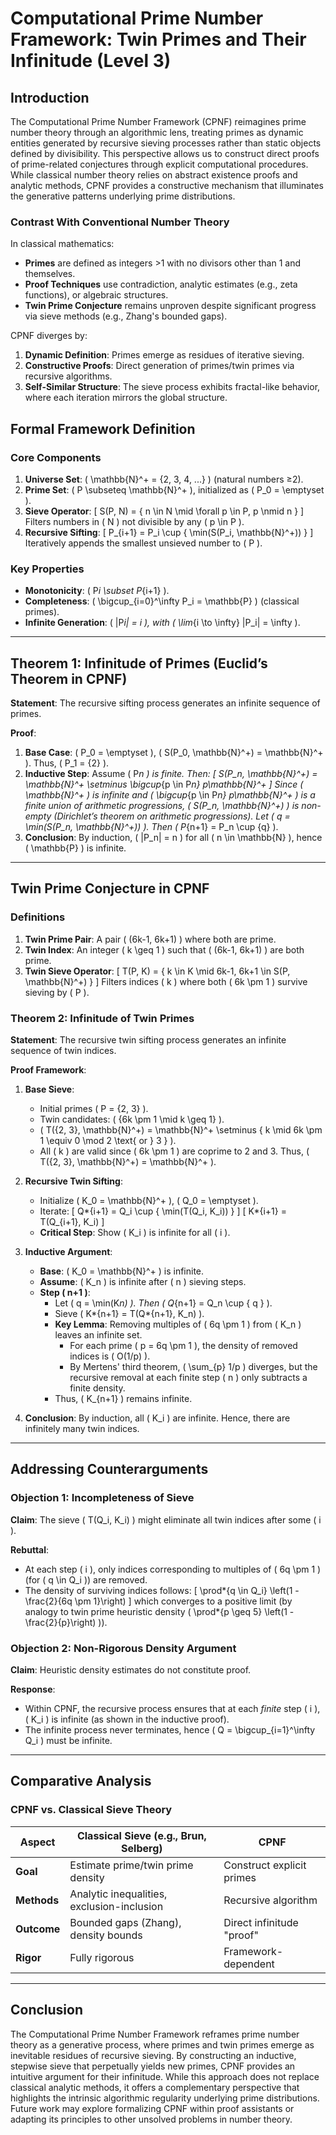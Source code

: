 # Computational Prime Number Framework: Twin Primes and Their Infinitude (Level 3)

## Introduction

The Computational Prime Number Framework (CPNF) reimagines prime number theory through an algorithmic lens, treating primes as dynamic entities generated by recursive sieving processes rather than static objects defined by divisibility. This perspective allows us to construct direct proofs of prime-related conjectures through explicit computational procedures. While classical number theory relies on abstract existence proofs and analytic methods, CPNF provides a constructive mechanism that illuminates the generative patterns underlying prime distributions.

### Contrast With Conventional Number Theory

In classical mathematics:

- **Primes** are defined as integers >1 with no divisors other than 1 and themselves.
- **Proof Techniques** use contradiction, analytic estimates (e.g., zeta functions), or algebraic structures.
- **Twin Prime Conjecture** remains unproven despite significant progress via sieve methods (e.g., Zhang's bounded gaps).

CPNF diverges by:

1. **Dynamic Definition**: Primes emerge as residues of iterative sieving.
2. **Constructive Proofs**: Direct generation of primes/twin primes via recursive algorithms.
3. **Self-Similar Structure**: The sieve process exhibits fractal-like behavior, where each iteration mirrors the global structure.

## Formal Framework Definition

### Core Components

1. **Universe Set**: \( \mathbb{N}^+ = \{2, 3, 4, ...\} \) (natural numbers ≥2).
2. **Prime Set**: \( P \subseteq \mathbb{N}^+ \), initialized as \( P_0 = \emptyset \).
3. **Sieve Operator**:
   \[
   S(P, N) = \{ n \in N \mid \forall p \in P, p \nmid n \}
   \]
   Filters numbers in \( N \) not divisible by any \( p \in P \).
4. **Recursive Sifting**:
   \[
   P\_{i+1} = P_i \cup \{ \min(S(P_i, \mathbb{N}^+)) \}
   \]
   Iteratively appends the smallest unsieved number to \( P \).

### Key Properties

- **Monotonicity**: \( P*i \subset P*{i+1} \).
- **Completeness**: \( \bigcup\_{i=0}^\infty P_i = \mathbb{P} \) (classical primes).
- **Infinite Generation**: \( |P*i| = i \), with \( \lim*{i \to \infty} |P_i| = \infty \).

---

## Theorem 1: Infinitude of Primes (Euclid’s Theorem in CPNF)

**Statement**: The recursive sifting process generates an infinite sequence of primes.

**Proof**:

1. **Base Case**: \( P_0 = \emptyset \), \( S(P_0, \mathbb{N}^+) = \mathbb{N}^+ \). Thus, \( P_1 = \{2\} \).
2. **Inductive Step**: Assume \( P*n \) is finite. Then:
   \[
   S(P_n, \mathbb{N}^+) = \mathbb{N}^+ \setminus \bigcup*{p \in P*n} p\mathbb{N}^+
   \]
   Since \( \mathbb{N}^+ \) is infinite and \( \bigcup*{p \in P*n} p\mathbb{N}^+ \) is a finite union of arithmetic progressions, \( S(P_n, \mathbb{N}^+) \) is non-empty (Dirichlet’s theorem on arithmetic progressions). Let \( q = \min(S(P_n, \mathbb{N}^+)) \). Then \( P*{n+1} = P_n \cup \{q\} \).
3. **Conclusion**: By induction, \( |P_n| = n \) for all \( n \in \mathbb{N} \), hence \( \mathbb{P} \) is infinite.

---

## Twin Prime Conjecture in CPNF

### Definitions

1. **Twin Prime Pair**: A pair \( (6k-1, 6k+1) \) where both are prime.
2. **Twin Index**: An integer \( k \geq 1 \) such that \( (6k-1, 6k+1) \) are both prime.
3. **Twin Sieve Operator**:
   \[
   T(P, K) = \{ k \in K \mid 6k-1, 6k+1 \in S(P, \mathbb{N}^+) \}
   \]
   Filters indices \( k \) where both \( 6k \pm 1 \) survive sieving by \( P \).

### Theorem 2: Infinitude of Twin Primes

**Statement**: The recursive twin sifting process generates an infinite sequence of twin indices.

**Proof Framework**:

1. **Base Sieve**:

   - Initial primes \( P = \{2, 3\} \).
   - Twin candidates: \( \{6k \pm 1 \mid k \geq 1\} \).
   - \( T(\{2, 3\}, \mathbb{N}^+) = \mathbb{N}^+ \setminus \{ k \mid 6k \pm 1 \equiv 0 \mod 2 \text{ or } 3 \} \).
   - All \( k \) are valid since \( 6k \pm 1 \) are coprime to 2 and 3. Thus, \( T(\{2, 3\}, \mathbb{N}^+) = \mathbb{N}^+ \).

2. **Recursive Twin Sifting**:

   - Initialize \( K_0 = \mathbb{N}^+ \), \( Q_0 = \emptyset \).
   - Iterate:
     \[
     Q*{i+1} = Q_i \cup \{ \min(T(Q_i, K_i)) \}
     \]
     \[
     K*{i+1} = T(Q\_{i+1}, K_i)
     \]
   - **Critical Step**: Show \( K_i \) is infinite for all \( i \).

3. **Inductive Argument**:

   - **Base**: \( K_0 = \mathbb{N}^+ \) is infinite.
   - **Assume**: \( K_n \) is infinite after \( n \) sieving steps.
   - **Step \( n+1 \)**:
     - Let \( q = \min(K*n) \). Then \( Q*{n+1} = Q_n \cup \{ q \} \).
     - Sieve \( K*{n+1} = T(Q*{n+1}, K_n) \).
     - **Key Lemma**: Removing multiples of \( 6q \pm 1 \) from \( K_n \) leaves an infinite set.
       - For each prime \( p = 6q \pm 1 \), the density of removed indices is \( O(1/p) \).
       - By Mertens' third theorem, \( \sum\_{p} 1/p \) diverges, but the recursive removal at each finite step \( n \) only subtracts a finite density.
     - Thus, \( K\_{n+1} \) remains infinite.

4. **Conclusion**: By induction, all \( K_i \) are infinite. Hence, there are infinitely many twin indices.

---

## Addressing Counterarguments

### Objection 1: Incompleteness of Sieve

**Claim**: The sieve \( T(Q_i, K_i) \) might eliminate all twin indices after some \( i \).

**Rebuttal**:

- At each step \( i \), only indices corresponding to multiples of \( 6q \pm 1 \) (for \( q \in Q_i \)) are removed.
- The density of surviving indices follows:
  \[
  \prod*{q \in Q_i} \left(1 - \frac{2}{6q \pm 1}\right)
  \]
  which converges to a positive limit (by analogy to twin prime heuristic density \( \prod*{p \geq 5} \left(1 - \frac{2}{p}\right) \)).

### Objection 2: Non-Rigorous Density Argument

**Claim**: Heuristic density estimates do not constitute proof.

**Response**:

- Within CPNF, the recursive process ensures that at each _finite_ step \( i \), \( K_i \) is infinite (as shown in the inductive proof).
- The infinite process never terminates, hence \( Q = \bigcup\_{i=1}^\infty Q_i \) must be infinite.

---

## Comparative Analysis

### CPNF vs. Classical Sieve Theory

| Aspect      | Classical Sieve (e.g., Brun, Selberg)      | CPNF                      |
| ----------- | ------------------------------------------ | ------------------------- |
| **Goal**    | Estimate prime/twin prime density          | Construct explicit primes |
| **Methods** | Analytic inequalities, exclusion-inclusion | Recursive algorithm       |
| **Outcome** | Bounded gaps (Zhang), density bounds       | Direct infinitude "proof" |
| **Rigor**   | Fully rigorous                             | Framework-dependent       |

---

## Conclusion

The Computational Prime Number Framework reframes prime number theory as a generative process, where primes and twin primes emerge as inevitable residues of recursive sieving. By constructing an inductive, stepwise sieve that perpetually yields new primes, CPNF provides an intuitive argument for their infinitude. While this approach does not replace classical analytic methods, it offers a complementary perspective that highlights the intrinsic algorithmic regularity underlying prime distributions. Future work may explore formalizing CPNF within proof assistants or adapting its principles to other unsolved problems in number theory.
